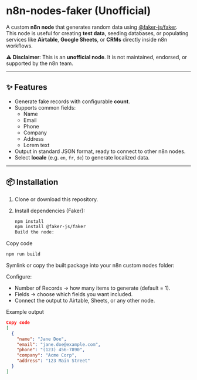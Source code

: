 # n8n-nodes-faker (Unofficial)

A custom **n8n node** that generates random data using [@faker-js/faker](https://github.com/faker-js/faker).  
This node is useful for creating **test data**, seeding databases, or populating services like **Airtable**, **Google Sheets**, or **CRMs** directly inside n8n workflows.

⚠️ **Disclaimer**: This is an **unofficial node**. It is not maintained, endorsed, or supported by the n8n team.

---

## ✨ Features

- Generate fake records with configurable **count**.
- Supports common fields:
  - Name
  - Email
  - Phone
  - Company
  - Address
  - Lorem text
- Output in standard JSON format, ready to connect to other n8n nodes.
- Select **locale** (e.g. `en`, `fr`, `de`) to generate localized data.

---

## 📦 Installation

1. Clone or download this repository.
2. Install dependencies (Faker):

   ```bash
   npm install
   npm install @faker-js/faker
   Build the node:
   ```

Copy code

```bash
npm run build
```

Symlink or copy the built package into your n8n custom nodes folder:

Configure:

- Number of Records → how many items to generate (default = 1).
- Fields → choose which fields you want included.
- Connect the output to Airtable, Sheets, or any other node.

Example output

```json
Copy code
[
  {
    "name": "Jane Doe",
    "email": "jane.doe@example.com",
    "phone": "(123) 456-7890",
    "company": "Acme Corp",
    "address": "123 Main Street"
  }
]
```
